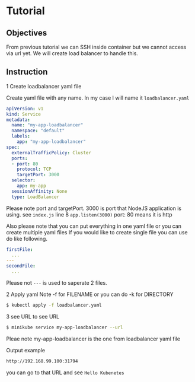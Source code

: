 # Tutorial

## Objectives
From previous tutorial we can SSH inside container but we cannot access via url yet. We will create load balancer to handle this.

## Instruction
1 Create loadbalancer yaml file

Create yaml file with any name. In my case I will name it `loadbalancer.yaml`

```yaml
apiVersion: v1
kind: Service
metadata:
  name: "my-app-loadbalancer"
  namespace: "default"
  labels:
    app: "my-app-loadbalancer"
spec:
  externalTrafficPolicy: Cluster
  ports:
  - port: 80
    protocol: TCP
    targetPort: 3000
  selector:
    app: my-app
  sessionAffinity: None
  type: LoadBalancer
```

Please note port and targetPort. 3000 is port that NodeJS application is using. see `index.js` line 8 `app.listen(3000)`
port: 80 means it is http

Also please note that you can put everything in one yaml file or you can create multiple yaml files
If you would like to create single file you can use do like following.

```yaml
firstFile:
  ...
---
secondFile:
  ...
```

Please not `---` is used to saperate 2 files.

2 Apply yaml
Note -f for FILENAME or you can do -k for DIRECTORY
``` sh
$ kubectl apply -f loadbalancer.yaml
```

3 see URL
to see URL
``` sh
$ minikube service my-app-loadbalancer --url
```
Pleae note my-app-loadbalancer is the one from loadbalancer yaml file


Output example
``` sh
http://192.168.99.100:31794
```

you can go to that URL and see `Hello Kubenetes`
